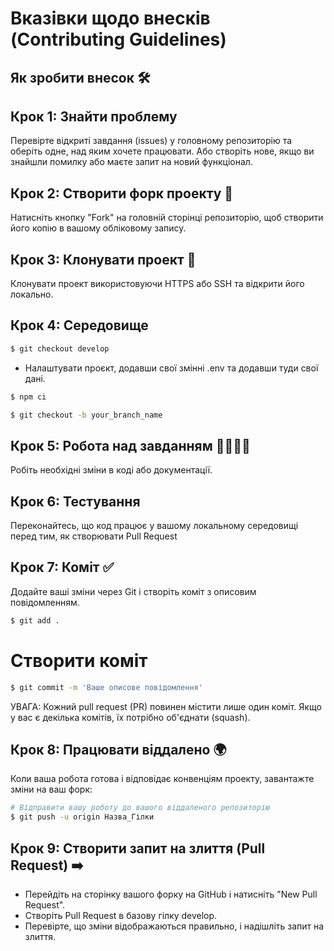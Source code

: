 # Вказівки щодо внесків (Contributing Guidelines)

## Як зробити внесок 🛠️

## Крок 1: Знайти проблему

Перевірте відкриті завдання (issues) у головному репозиторію та оберіть одне, над яким хочете працювати.
Або створіть нове, якщо ви знайшли помилку або маєте запит на новий функціонал.

## Крок 2: Створити форк проекту 🍴

Натисніть кнопку "Fork" на головній сторінці репозиторію, щоб створити його копію в вашому обліковому запису.

## Крок 3: Клонувати проект 🌿

Клонувати проект використовуючи HTTPS або SSH та відкрити його локально.

## Крок 4: Середовище

```bash
$ git checkout develop
```

- Налаштувати проєкт, додавши свої змінні .env та додавши туди свої дані.

```bash
$ npm ci
```

```bash
$ git checkout -b your_branch_name
```

## Крок 5: Робота над завданням 👨‍💻👩‍💻

Робіть необхідні зміни в коді або документації.

## Крок 6: Тестування

Переконайтесь, що код працює у вашому локальному середовищі перед тим, як створювати Pull Request

## Крок 7: Коміт ✅

Додайте ваші зміни через Git і створіть коміт з описовим повідомленням.

```bash
$ git add .
```

# Створити коміт

```bash
$ git commit -m 'Ваше описове повідомлення'
```

УВАГА: Кожний pull request (PR) повинен містити лише один коміт. Якщо у вас є декілька комітів, їх потрібно об'єднати (squash).

## Крок 8: Працювати віддалено 🌍

Коли ваша робота готова і відповідає конвенціям проекту, завантажте зміни на ваш форк:

```bash
# Відправити вашу роботу до вашого віддаленого репозиторію
$ git push -u origin Назва_Гілки
```

## Крок 9: Створити запит на злиття (Pull Request) ➡️

- Перейдіть на сторінку вашого форку на GitHub і натисніть "New Pull Request".
- Створіть Pull Request в базову гілку develop.
- Перевірте, що зміни відображаються правильно, і надішліть запит на злиття.

